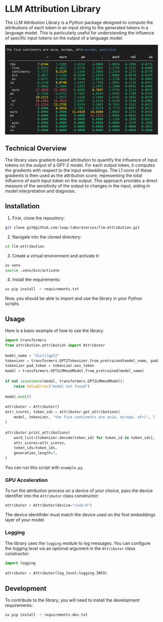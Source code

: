 # LLM Attribution Library

The LLM Attribution Library is a Python package designed to compute the attributions of each token in an input string to the generated tokens in a language model. This is particularly useful for understanding the influence of specific input tokens on the output of a language model.

![Attribution Table](docs/assets/table.png)

## Technical Overview

The library uses gradient-based attribution to quantify the influence of input tokens on the output of a GPT-2 model. For each output token, it computes the gradients with respect to the input embeddings. The L1 norm of these gradients is then used as the attribution score, representing the total influence of each input token on the output. This approach provides a direct measure of the sensitivity of the output to changes in the input, aiding in model interpretation and diagnosis.

## Installation

1. First, clone the repository:

```bash
git clone git@github.com:leap-laboratories/llm-attribution.git
```

2. Navigate into the cloned directory:

```bash
cd llm-attribution
```

3. Create a virtual environment and activate it:

```bash
uv venv
source .venv/bin/activate
```

4. Install the requirements:

```bash
uv pip install -r requirements.txt
```

Now, you should be able to import and use the library in your Python scripts.

## Usage

Here is a basic example of how to use the library:

```python
import transformers
from attribution.attribution import Attributor

model_name = "distilgpt2"
tokenizer = transformers.GPT2Tokenizer.from_pretrained(model_name, padding_side="left")
tokenizer.pad_token = tokenizer.eos_token
model = transformers.GPT2LMHeadModel.from_pretrained(model_name)

if not isinstance(model, transformers.GPT2LMHeadModel):
    raise ValueError("model not found")

model.eval()

attributor = Attributor()
attr_scores, token_ids = attributor.get_attributions(
    model, tokenizer, "the five continents are asia, europe, afri", 7
)

attributor.print_attributions(
    word_list=[tokenizer.decode(token_id) for token_id in token_ids],
    attr_scores=attr_scores,
    token_ids=token_ids,
    generation_length=7,
)

```

You can run this script with `example.py`.

### GPU Acceleration

To run the attribution process on a device of your choice, pass the device identifier into the `Attributor` class constructor:

```python
attributor = Attributor(device="cuda:0")
```

The device identifider must match the device used on the first embeddings layer of your model.

### Logging

The library uses the `logging` module to log messages. You can configure the logging level via an optional argument in the `Attributor` class constructor:

```python
import logging

attributor = Attributor(log_level=logging.INFO)
```

## Development

To contribute to the library, you will need to install the development requirements:

```bash
uv pip install -r requirements-dev.txt
```
